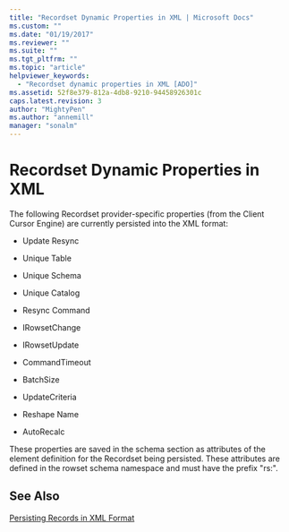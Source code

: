 ```yaml
---
title: "Recordset Dynamic Properties in XML | Microsoft Docs"
ms.custom: ""
ms.date: "01/19/2017"
ms.reviewer: ""
ms.suite: ""
ms.tgt_pltfrm: ""
ms.topic: "article"
helpviewer_keywords: 
  - "Recordset dynamic properties in XML [ADO]"
ms.assetid: 52f8e379-812a-4db8-9210-94458926301c
caps.latest.revision: 3
author: "MightyPen"
ms.author: "annemill"
manager: "sonalm"
---
```

# Recordset Dynamic Properties in XML
The following Recordset provider-specific properties (from the Client Cursor Engine) are currently persisted into the XML format:  
  
-   Update Resync  
  
-   Unique Table  
  
-   Unique Schema  
  
-   Unique Catalog  
  
-   Resync Command  
  
-   IRowsetChange  
  
-   IRowsetUpdate  
  
-   CommandTimeout  
  
-   BatchSize  
  
-   UpdateCriteria  
  
-   Reshape Name  
  
-   AutoRecalc  
  
 These properties are saved in the schema section as attributes of the element definition for the Recordset being persisted. These attributes are defined in the rowset schema namespace and must have the prefix "rs:".  
  
## See Also  
 [Persisting Records in XML Format](../../../ado/guide/data/persisting-records-in-xml-format.md)